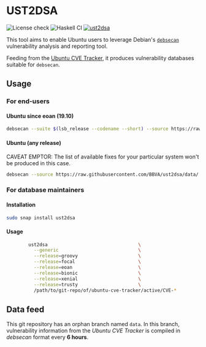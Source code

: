 # UST2DSA

![License check](https://github.com/BBVA/ust2dsa/workflows/License%20check/badge.svg)
![Haskell CI](https://github.com/BBVA/ust2dsa/workflows/Haskell%20CI/badge.svg)
[![ust2dsa](https://snapcraft.io//ust2dsa/badge.svg)](https://snapcraft.io/ust2dsa)


This tool aims to enable Ubuntu users to leverage Debian's [`debsecan`][DEBSECAN]
vulnerability analysis and reporting tool.

Feeding from the [Ubuntu CVE Tracker][UCVET], it produces vulnerability databases
suitable for `debsecan`.

[DEBSECAN]: https://gitlab.com/fweimer/debsecan
[UCVET]: https://people.canonical.com/~ubuntu-security/cve/

## Usage

### For end-users

#### Ubuntu since eoan (19.10)

```sh
debsecan --suite $(lsb_release --codename --short) --source https://raw.githubusercontent.com/BBVA/ust2dsa/data/
```

#### Ubuntu (any release)
CAVEAT EMPTOR: The list of available fixes for your particular system won't be produced in this case.

```sh
debsecan --source https://raw.githubusercontent.com/BBVA/ust2dsa/data/
```


### For database maintainers

#### Installation

```sh
sudo snap install ust2dsa
```

#### Usage

```sh
        ust2dsa                                 \
          --generic                             \
          --release=groovy                      \
          --release=focal                       \
          --release=eoan                        \
          --release=bionic                      \
          --release=xenial                      \
          --release=trusty                      \
          /path/to/git-repo/of/ubuntu-cve-tracker/active/CVE-*
```

## Data feed

This git repository has an orphan branch named `data`.  In this branch,
vulnerability information from the *Ubuntu CVE Tracker* is compiled in *debsecan*
format every **6 hours**.
